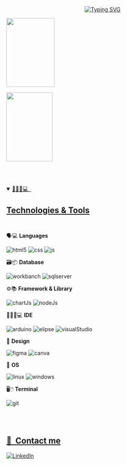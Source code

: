 <p align="center">
 <a href="https://git.io/typing-svg"><img src="https://readme-typing-svg.demolab.com?font=Fira+Code&weight=700&pause=3000&color=F7F7F7&random=false&width=435&lines=Ol%C3%A1+mundo!;Me+chamo+Guilherme+Neris;Bem+vindos+ao+meu+perfil" alt="Typing SVG" /></a> </p>

<a href="https://github.com/GuilhermeNeris">
<img height="180em" width="50%" src="https://github-readme-stats.vercel.app/api?username=GuilhermeNeris&show_icons=true&theme=dark&include_all_commits=true&count_private=true">
 <p>
<img height="180em" width="49%" src="https://github-readme-stats.vercel.app/api/top-langs/?username=GuilhermeNeris&layout=compact&langs_count=7&theme=dark">

<br><br>

<details open>
<summary>👨🏾‍💻💻 &nbsp;<h2>Technologies & Tools<h2></summary>

<div style="display: inline-block">
  
  🗣💻 <b>Languages</b>
  <div style="display: inline-block">
  <img alt="html5" src="https://img.shields.io/badge/HTML5-E34F26?style=for-the-badge&logo=html5&logoColor=white" >
  <img alt="css" src="https://img.shields.io/badge/CSS3-1572B6?style=for-the-badge&logo=css3&logoColor=white" >
  <img alt="js" src="https://img.shields.io/badge/JavaScript-F7DF1E?style=for-the-badge&logo=javascript&logoColor=white">
  </div>

  
  🗃📦 <b>Database</b>
  <div style="display: inline-block">
  <img alt="workbanch" src="https://img.shields.io/badge/MySQL-005C84?style=for-the-badge&logo=mysql&logoColor=white" >
  <img alt="sqlserver" src="https://img.shields.io/badge/Microsoft_SQL_Server-CC2927?style=for-the-badge&logo=microsoft-sql-server&logoColor=white" >
  </div>

  
  ⚙📚 <b>Framework & Library</b>
  <div style="display: inline-block">
  <img alt="chartJs" src="https://img.shields.io/badge/Chart.js-FF6384?style=for-the-badge&logo=chartdotjs&logoColor=white">
  <img alt="nodeJs" src="https://img.shields.io/badge/Node.js-339933?style=for-the-badge&logo=nodedotjs&logoColor=white">
  <img alt="" src="">
    </div>
  
  
  👨🏾‍💻💻 <b>IDE</b>
  <div style="display: inline-block">
  <img alt="arduino" src="https://img.shields.io/badge/Arduino_IDE-00979D?style=for-the-badge&logo=arduino&logoColor=white">
  <img alt="elipse" src="https://img.shields.io/badge/Eclipse-2C2255?style=for-the-badge&logo=eclipse&logoColor=white">
  <img alt="visualStudio" src="https://img.shields.io/badge/Visual_Studio_Code-0078D4?style=for-the-badge&logo=visual%20studio%20code&logoColor=white">
  <img alt="" src="">
    </div>

  
  🎨 <b>Design</b>
  <div style="display: inline-block">
  <img alt="figma" src="https://img.shields.io/badge/Figma-F24E1E?style=for-the-badge&logo=figma&logoColor=white" >
  <img alt="canva" src="https://img.shields.io/badge/Canva-%2300C4CC.svg?&style=for-the-badge&logo=Canva&logoColor=white">
  </div>

  
  🧠 <b>OS</b>
  <div style="display: inline-block">
  <img alt="linux" src="https://img.shields.io/badge/Linux-FCC624?style=for-the-badge&logo=linux&logoColor=white" >
  <img alt="windows" src="https://img.shields.io/badge/Windows-0078D6?style=for-the-badge&logo=windows&logoColor=white">
  </div>

  
  🖥🖱 <b>Terminal</b>
  <div style="display: inline-block">
  <img alt="git" src="https://img.shields.io/badge/GIT-E44C30?style=for-the-badge&logo=git&logoColor=white" >
  </div>
  
  </div>
  </details>

<br><br>

## 📱 &nbsp;Contact me

<div style="display: inline-block">
  
  <a href="https://www.linkedin.com/in/guilhermeneris/" target="_blank">
<img src="https://img.shields.io/badge/-LinkedIn-blue?style=flat-square&logo=Linkedin&logoColor=white" alt="LinkedIn">
  </a>
  
  </div>
  
<!--
**GuilhermeNeris/GuilhermeNeris** is a ✨ _special_ ✨ repository because its `README.md` (this file) appears on your GitHub profile.

Here are some ideas to get you started:

- 🔭 I’m currently working on ...
- 🌱 I’m currently learning ...
- 👯 I’m looking to collaborate on ...
- 🤔 I’m looking for help with ...
- 💬 Ask me about ...
- 📫 How to reach me: ...
- 😄 Pronouns: ...
- ⚡ Fun fact: ...
-->

